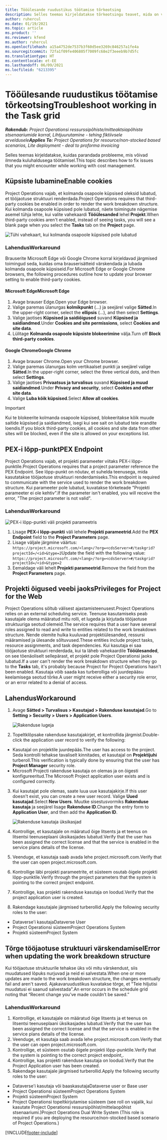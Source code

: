 ```yaml
---
title: Tööülesande ruudustikus töötamise tõrkeotsing
description: Selles teemas kirjeldatakse tõrkeotsingu teavet, mida on vaja tööülesande ruudustikus töötamisel.
author: ruhercul
ms.date: 01/19/2021
ms.topic: article
ms.product: ''
ms.reviewer: kfend
ms.author: ruhercul
ms.openlocfilehash: a15a4752de7537b3f60d5ee3269c846257a1fe4a
ms.sourcegitcommit: 72fa1f09fe406805f7009fc68e2f3eeeb9b7d5fc
ms.translationtype: HT
ms.contentlocale: et-EE
ms.lasthandoff: 06/09/2021
ms.locfileid: "6213395"
---
```

# <a name="troubleshoot-working-in-the-task-grid"></a><span data-ttu-id="4b652-103">Tööülesande ruudustikus töötamise tõrkeotsing</span><span class="sxs-lookup"><span data-stu-id="4b652-103">Troubleshoot working in the Task grid</span></span> 

<span data-ttu-id="4b652-104">_**Rakendub:** Project Operationsi ressurssipõhiste/mitteaktsiapõhiste stsenaariumide korral,  Lihtjuurutamine - tehing fiktiivsele arveldusele_</span><span class="sxs-lookup"><span data-stu-id="4b652-104">_**Applies To:** Project Operations for resource/non-stocked based scenarios, Lite deployment - deal to proforma invoicing_</span></span>

<span data-ttu-id="4b652-105">Selles teemas kirjeldatakse, kuidas parandada probleeme, mis võivad ilmneda kuluhaldusega töötamisel.</span><span class="sxs-lookup"><span data-stu-id="4b652-105">This topic describes how to fix issues that you might encounter while working with cost management.</span></span>

## <a name="enable-cookies"></a><span data-ttu-id="4b652-106">Küpsiste lubamine</span><span class="sxs-lookup"><span data-stu-id="4b652-106">Enable cookies</span></span>

<span data-ttu-id="4b652-107">Project Operations vajab, et kolmanda osapoole küpsised oleksid lubatud, et tööjaotuse struktuuri renderdada.</span><span class="sxs-lookup"><span data-stu-id="4b652-107">Project Operations requires that third-party cookies be enabled in order to render the work breakdown structure.</span></span> <span data-ttu-id="4b652-108">Kui kolmanda osapoole küpsised pole lubatud, näete toimingute nägemise asemel tühja lehte, kui valite vahekaardi **Tööülesanded** lehel **Projekt**.</span><span class="sxs-lookup"><span data-stu-id="4b652-108">When third-party cookies aren't enabled, instead of seeing tasks, you will see a blank page when you select the **Tasks** tab on the **Project** page.</span></span>

![Tühi vahekaart, kui kolmanda osapoole küpsised pole lubatud](media/blankschedule.png)


### <a name="workaround"></a><span data-ttu-id="4b652-110">Lahendus</span><span class="sxs-lookup"><span data-stu-id="4b652-110">Workaround</span></span>
<span data-ttu-id="4b652-111">Brauserite Microsoft Edge või Google Chrome korral kirjeldavad järgmised toimingud seda, kuidas oma brauserisätteid värskendada ja lubada kolmanda osapoole küpsiseid.</span><span class="sxs-lookup"><span data-stu-id="4b652-111">For Microsoft Edge or Google Chrome browsers, the following procedures outline how to update your browser setting to enable third-party cookies.</span></span>

#### <a name="microsoft-edge"></a><span data-ttu-id="4b652-112">Microsoft Edge</span><span class="sxs-lookup"><span data-stu-id="4b652-112">Microsoft Edge</span></span>

1. <span data-ttu-id="4b652-113">Avage brauser Edge.</span><span class="sxs-lookup"><span data-stu-id="4b652-113">Open your Edge browser.</span></span>
2. <span data-ttu-id="4b652-114">Valige paremas ülanurgas **kolmikpunkt** (...) ja seejärel valige **Sätted**.</span><span class="sxs-lookup"><span data-stu-id="4b652-114">In the upper-right corner, select the **ellipsis** (...), and then select **Settings**.</span></span>
3. <span data-ttu-id="4b652-115">Valige jaotises **Küpsised ja saidiõigused** suvand **Küpsised ja saidiandmed**.</span><span class="sxs-lookup"><span data-stu-id="4b652-115">Under **Cookies and site permissions**, select **Cookies and site data**.</span></span>
4. <span data-ttu-id="4b652-116">Lülitage **Kolmanda osapoole küpsiste blokeerimine** välja.</span><span class="sxs-lookup"><span data-stu-id="4b652-116">Turn off **Block third-party cookies**.</span></span>

#### <a name="google-chrome"></a><span data-ttu-id="4b652-117">Google Chrome</span><span class="sxs-lookup"><span data-stu-id="4b652-117">Google Chrome</span></span>

1. <span data-ttu-id="4b652-118">Avage brauser Chrome.</span><span class="sxs-lookup"><span data-stu-id="4b652-118">Open your Chrome browser.</span></span>
2. <span data-ttu-id="4b652-119">Valige paremas ülanurgas kolm vertikaalset punkti ja seejärel valige **Sätted**.</span><span class="sxs-lookup"><span data-stu-id="4b652-119">In the upper-right corner, select the three vertical dots, and then select **Settings**.</span></span>
3. <span data-ttu-id="4b652-120">Valige jaotises **Privaatsus ja turvalisus** suvand **Küpsised ja muud saidiandmed**.</span><span class="sxs-lookup"><span data-stu-id="4b652-120">Under **Privacy and security**, select **Cookies and other site data**.</span></span>
4. <span data-ttu-id="4b652-121">Valige **Luba kõik küpsised**.</span><span class="sxs-lookup"><span data-stu-id="4b652-121">Select **Allow all cookies**.</span></span>

> [!IMPORTANT]
> <span data-ttu-id="4b652-122">Kui te blokeerite kolmanda osapoole küpsised, blokeeritakse kõik muude saitide küpsised ja saidiandmed, isegi kui see sait on lubatud teie erandite loendis.</span><span class="sxs-lookup"><span data-stu-id="4b652-122">If you block third-party cookies, all cookies and site data from other sites will be blocked, even if the site is allowed on your exceptions list.</span></span>

## <a name="pex-endpoint"></a><span data-ttu-id="4b652-123">PEX-i lõpp-punkt</span><span class="sxs-lookup"><span data-stu-id="4b652-123">PEX Endpoint</span></span>

<span data-ttu-id="4b652-124">Project Operations vajab, et projekti parameeter viitaks PEX-i lõpp-punktile.</span><span class="sxs-lookup"><span data-stu-id="4b652-124">Project Operations requires that a project parameter reference the PEX Endpoint.</span></span> <span data-ttu-id="4b652-125">See lõpp-punkt on nõutav, et suhelda teenusega, mida kasutatakse tööjaotuse struktuuri renderdamiseks.</span><span class="sxs-lookup"><span data-stu-id="4b652-125">This endpoint is required to communicate with the service used to render the work breakdown structure.</span></span> <span data-ttu-id="4b652-126">Kui parameeter pole lubatud, kuvatakse tõrketeade "Projekti parameeter ei ole kehtiv".</span><span class="sxs-lookup"><span data-stu-id="4b652-126">If the parameter isn't enabled, you will receive the error, "The project parameter is not valid".</span></span> 

### <a name="workaround"></a><span data-ttu-id="4b652-127">Lahendus</span><span class="sxs-lookup"><span data-stu-id="4b652-127">Workaround</span></span>
 ![PEX-i lõpp-punkti väli projekti parameetris](media/projectparameter.png)

1. <span data-ttu-id="4b652-129">Lisage **PEX-i lõpp-punkti** väli lehele **Projekti parameetrid**.</span><span class="sxs-lookup"><span data-stu-id="4b652-129">Add the **PEX Endpoint** field to the **Project Parameters** page.</span></span>
2. <span data-ttu-id="4b652-130">Lisage väljale järgmine väärtus: `https://project.microsoft.com/<lang>/?org=<cdsServer>#/taskgrid?projectId=/<id>&type=2`</span><span class="sxs-lookup"><span data-stu-id="4b652-130">Update the field with the following value: `https://project.microsoft.com/<lang>/?org=<cdsServer>#/taskgrid?projectId=/<id>&type=2`</span></span>
3. <span data-ttu-id="4b652-131">Eemaldage väli lehelt **Projekti parameetrid**.</span><span class="sxs-lookup"><span data-stu-id="4b652-131">Remove the field from the **Project Parameters** page.</span></span>

## <a name="privileges-for-project-for-the-web"></a><span data-ttu-id="4b652-132">Projekti õigused veebi jaoks</span><span class="sxs-lookup"><span data-stu-id="4b652-132">Privileges for Project for the Web</span></span>

<span data-ttu-id="4b652-133">Project Operations sõltub välisest ajastamisteenusest.</span><span class="sxs-lookup"><span data-stu-id="4b652-133">Project Operations relies on an external scheduling service.</span></span> <span data-ttu-id="4b652-134">Teenuse kasutamiseks peab kasutajale olema määratud mitu rolli, et lugeda ja kirjutada tööjaotuse struktuuriga seotud olemeid.</span><span class="sxs-lookup"><span data-stu-id="4b652-134">The service requires that a user have several roles assigned to read and write to entities related to the work breakdown structure.</span></span> <span data-ttu-id="4b652-135">Nende olemite hulka kuuluvad projektiülesanded, ressursi määramised ja ülesande sõltuvused.</span><span class="sxs-lookup"><span data-stu-id="4b652-135">These entities include project tasks, resource assignments, and task dependencies.</span></span> <span data-ttu-id="4b652-136">Kui kasutaja ei saa tööjaotuse struktuuri renderdada, kui ta läheb vahekaardile **Tööülesanded**, on see tõenäoliselt sellepärast, et projekt pole Project Operationsi jaoks lubatud.</span><span class="sxs-lookup"><span data-stu-id="4b652-136">If a user can't render the work breakdown structure when they go to the **Tasks** tab, it's probably because Project for Project Operations hasn't been enabled.</span></span> <span data-ttu-id="4b652-137">Kasutaja võib saada kas turberolliga või juurdepääsu keelamisega seotud tõrke.</span><span class="sxs-lookup"><span data-stu-id="4b652-137">A user might receive either a security role error, or an error related to a denial of access.</span></span>


## <a name="workaround"></a><span data-ttu-id="4b652-138">Lahendus</span><span class="sxs-lookup"><span data-stu-id="4b652-138">Workaround</span></span>

1. <span data-ttu-id="4b652-139">Avage **Sätted > Turvalisus > Kasutajad > Rakenduse kasutajad**.</span><span class="sxs-lookup"><span data-stu-id="4b652-139">Go to **Setting > Security > Users > Application Users**.</span></span>  

   ![Rakenduse lugeja](media/applicationuser.jpg)
   
2. <span data-ttu-id="4b652-141">Topeltklõpsake rakenduse kasutajakirjet, et kontrollida järgmist.</span><span class="sxs-lookup"><span data-stu-id="4b652-141">Double-click the application user record to verify the following:</span></span>

 - <span data-ttu-id="4b652-142">Kasutajal on projektile juurdepääs.</span><span class="sxs-lookup"><span data-stu-id="4b652-142">The user has access to the project.</span></span> <span data-ttu-id="4b652-143">Seda kontrolli tehakse tavaliselt kinnitades, et kasutajal on **Projektijuhi** turberoll.</span><span class="sxs-lookup"><span data-stu-id="4b652-143">This verification is typically done by ensuring that the user has **Project Manager** security role.</span></span>
 - <span data-ttu-id="4b652-144">Microsoft Projecti rakenduse kasutaja on olemas ja on õigesti konfigureeritud.</span><span class="sxs-lookup"><span data-stu-id="4b652-144">The Microsoft Project application user exists and is configured correctly.</span></span>
 
3. <span data-ttu-id="4b652-145">Kui kasutajat pole olemas, saate luua uue kasutajakirje.</span><span class="sxs-lookup"><span data-stu-id="4b652-145">If this user doesn't exist, you can create a new user record.</span></span> <span data-ttu-id="4b652-146">Valige **Uued kasutajad**.</span><span class="sxs-lookup"><span data-stu-id="4b652-146">Select **New Users**.</span></span> <span data-ttu-id="4b652-147">Muutke sisestusvormiks **Rakenduse kasutaja** ja seejärel lisage **Rakenduse ID**.</span><span class="sxs-lookup"><span data-stu-id="4b652-147">Change the entry form to **Application User**, and then add the **Application ID**.</span></span>

   ![Rakenduse kasutaja üksikasjad](media/applicationuserdetails.jpg)

4. <span data-ttu-id="4b652-149">Kontrollige, et kasutajale on määratud õige litsents ja et teenus on litsentsi teenuseplaani üksikasjades lubatud.</span><span class="sxs-lookup"><span data-stu-id="4b652-149">Verify that the user has been assigned the correct license and that the service is enabled in the service plans details of the license.</span></span>
5. <span data-ttu-id="4b652-150">Veenduge, et kasutaja saab avada lehe project.microsoft.com.</span><span class="sxs-lookup"><span data-stu-id="4b652-150">Verify that the user can open project.microsoft.com.</span></span>
6. <span data-ttu-id="4b652-151">Kontrollige läbi projekti parameetrite, et süsteem osutab õigele projekti lõpp-punktile.</span><span class="sxs-lookup"><span data-stu-id="4b652-151">Verify through the project parameters that the system is pointing to the correct project endpoint.</span></span>
7. <span data-ttu-id="4b652-152">Kontrollige, kas projekti rakenduse kasutaja on loodud.</span><span class="sxs-lookup"><span data-stu-id="4b652-152">Verify that the project application user is created.</span></span>
8. <span data-ttu-id="4b652-153">Rakendage kasutajale järgmised turberollid.</span><span class="sxs-lookup"><span data-stu-id="4b652-153">Apply the following security roles to the user:</span></span>

  - <span data-ttu-id="4b652-154">Dataverse'i kasutaja</span><span class="sxs-lookup"><span data-stu-id="4b652-154">Dataverse User</span></span>
  - <span data-ttu-id="4b652-155">Project Operationsi süsteem</span><span class="sxs-lookup"><span data-stu-id="4b652-155">Project Operations System</span></span>
  - <span data-ttu-id="4b652-156">Projekti süsteem</span><span class="sxs-lookup"><span data-stu-id="4b652-156">Project System</span></span>

## <a name="error-when-updating-the-work-breakdown-structure"></a><span data-ttu-id="4b652-157">Tõrge tööjaotuse struktuuri värskendamisel</span><span class="sxs-lookup"><span data-stu-id="4b652-157">Error when updating the work breakdown structure</span></span>

<span data-ttu-id="4b652-158">Kui tööjaotuse struktuurile tehakse üks või mitu värskendust, siis muudatused lõpuks nurjuvad ja neid ei salvestata.</span><span class="sxs-lookup"><span data-stu-id="4b652-158">When one or more updates are made to the work breakdown structure, the changes eventually fail and aren't saved.</span></span> <span data-ttu-id="4b652-159">Ajakavaruudustikus kuvatakse tõrge, et "Teie hiljutisi muudatusi ei saanud salvestada".</span><span class="sxs-lookup"><span data-stu-id="4b652-159">An error occurs in the schedule grid noting that “Recent change you’ve made couldn’t be saved.”</span></span>

### <a name="workaround"></a><span data-ttu-id="4b652-160">Lahendus</span><span class="sxs-lookup"><span data-stu-id="4b652-160">Workaround</span></span>

1. <span data-ttu-id="4b652-161">Kontrollige, et kasutajale on määratud õige litsents ja et teenus on litsentsi teenuseplaani üksikasjades lubatud.</span><span class="sxs-lookup"><span data-stu-id="4b652-161">Verify that the user has been assigned the correct license and that the service is enabled in the service plans details of the license.</span></span>
2. <span data-ttu-id="4b652-162">Veenduge, et kasutaja saab avada lehe project.microsoft.com.</span><span class="sxs-lookup"><span data-stu-id="4b652-162">Verify that the user can open project.microsoft.com.</span></span>
3. <span data-ttu-id="4b652-163">Kontrollige, et süsteem osutab õigele projekti lõpp-punktile.</span><span class="sxs-lookup"><span data-stu-id="4b652-163">Verify that the system is pointing to the correct project endpoint,.</span></span>
4. <span data-ttu-id="4b652-164">Kontrollige, kas projekti rakenduse kasutaja on loodud.</span><span class="sxs-lookup"><span data-stu-id="4b652-164">Verify that the Project Application user has been created.</span></span>
5. <span data-ttu-id="4b652-165">Rakendage kasutajale järgmised turberollid.</span><span class="sxs-lookup"><span data-stu-id="4b652-165">Apply the following security roles to the user:</span></span>
  
  - <span data-ttu-id="4b652-166">Dataverse'i kasutaja või baaskasutaja</span><span class="sxs-lookup"><span data-stu-id="4b652-166">Dataverse user or Base user</span></span>
  - <span data-ttu-id="4b652-167">Project Operationsi süsteem</span><span class="sxs-lookup"><span data-stu-id="4b652-167">Project Operations System</span></span>
  - <span data-ttu-id="4b652-168">Projekti süsteem</span><span class="sxs-lookup"><span data-stu-id="4b652-168">Project System</span></span>
  - <span data-ttu-id="4b652-169">Project Operationsi topeltkirjutamise süsteem (see roll on vajalik, kui kasutate Project Operationsi ressursipõhist/mittelaopõhist stsenaariumi.)</span><span class="sxs-lookup"><span data-stu-id="4b652-169">Project Operations Dual Write System (This role is required if you are deploying the resource/non-stocked based scenario of Project Operations.)</span></span>


[!INCLUDE[footer-include](../includes/footer-banner.md)]
